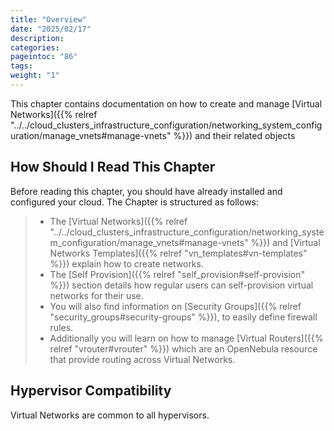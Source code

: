 ```yaml
---
title: "Overview"
date: "2025/02/17"
description:
categories:
pageintoc: "86"
tags:
weight: "1"
---
```


<!--# Overview -->

This chapter contains documentation on how to create and manage [Virtual Networks]({{% relref "../../cloud_clusters_infrastructure_configuration/networking_system_configuration/manage_vnets#manage-vnets" %}}) and their related objects

## How Should I Read This Chapter

Before reading this chapter, you should have already installed and configured your cloud. The Chapter is structured as follows:

> - The [Virtual Networks]({{% relref "../../cloud_clusters_infrastructure_configuration/networking_system_configuration/manage_vnets#manage-vnets" %}}) and [Virtual Networks Templates]({{% relref "vn_templates#vn-templates" %}}) explain how to create networks.
> - The [Self Provision]({{% relref "self_provision#self-provision" %}}) section details how regular users can self-provision virtual networks for their use.
> - You will also find information on [Security Groups]({{% relref "security_groups#security-groups" %}}), to easily define firewall rules.
> - Additionally you will learn on how to manage [Virtual Routers]({{% relref "vrouter#vrouter" %}}) which are an OpenNebula resource that provide routing across Virtual Networks.

## Hypervisor Compatibility

Virtual Networks are common to all hypervisors.
